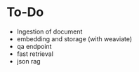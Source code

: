 
# To-Do
- Ingestion of document
- embedding and storage (with weaviate)
- qa endpoint
- fast retrieval
- json rag
